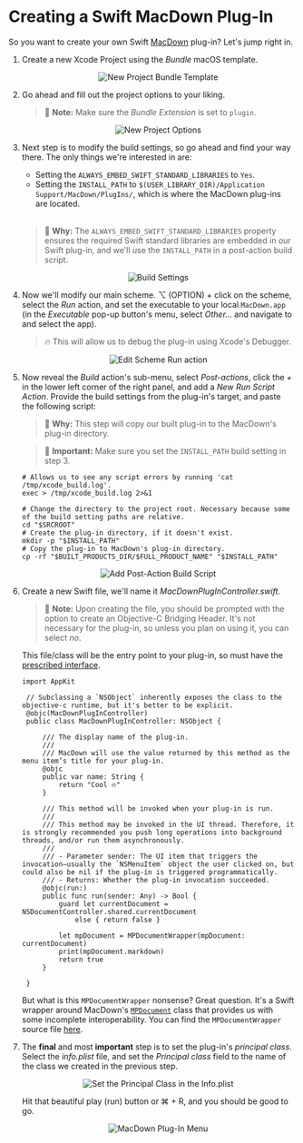 Creating a Swift MacDown Plug-In
================================

So you want to create your own Swift [MacDown](https://macdown.uranusjr.com) plug-in? Let's jump right in.

1. Create a new Xcode Project using the _Bundle_ macOS template.

   <p align="center">
       <img src="./readme-assets/1-new-project-template.png" alt="New Project Bundle Template">
   </p>
   
2. Go ahead and fill out the project options to your liking.

   > 📌 **Note:** Make sure the _Bundle Extension_ is set to `plugin`.

   <p align="center">
       <img src="./readme-assets/2-new-project-options.png" alt="New Project Options">
   </p>
   
3. Next step is to modify the build settings, so go ahead and find your way there. The only things we're interested in are: 
	* Setting the `ALWAYS_EMBED_SWIFT_STANDARD_LIBRARIES` to `Yes`.
	* Setting the `INSTALL_PATH` to `$(USER_LIBRARY_DIR)/Application Support/MacDown/PlugIns/`, which is where the MacDown plug-ins are located.
   <br/>
   
   > 🤔 **Why:** The `ALWAYS_EMBED_SWIFT_STANDARD_LIBRARIES` property ensures the required Swift standard libraries are embedded in our Swift plug-in, and we'll use the `INSTALL_PATH` in a post-action build script.
   
   <p align="center">
       <img src="./readme-assets/3-build-settings.png" alt="Build Settings">
   </p>

4. Now we'll modify our main scheme. ⌥ (OPTION) + click on the scheme, select the _Run_ action, and set the executable to your local `MacDown.app` (in the _Executable_ pop-up button's menu, select _Other..._ and navigate to and select the app).

   > 🔥 This will allow us to debug the plug-in using Xcode's Debugger.

   <p align="center">
       <img src="./readme-assets/4-set-run-executable.png" alt="Edit Scheme Run action">
   </p>
	
5. Now reveal the _Build_ action's sub-menu, select _Post-actions_, click the _+_ in the lower left corner of the right panel, and add a _New Run Script Action_. Provide the build settings from the plug-in's target, and paste the following script:

   > 🤔 **Why:** This step will copy our built plug-in to the MacDown's plug-in directory.

   > 📣 **Important:** Make sure you set the `INSTALL_PATH` build setting in step 3.

   ```
   # Allows us to see any script errors by running 'cat /tmp/xcode_build.log'.
   exec > /tmp/xcode_build.log 2>&1

   # Change the directory to the project root. Necessary because some of the build setting paths are relative.
   cd "$SRCROOT"
   # Create the plug-in directory, if it doesn't exist.
   mkdir -p "$INSTALL_PATH"
   # Copy the plug-in to MacDown's plug-in directory.
   cp -rf "$BUILT_PRODUCTS_DIR/$FULL_PRODUCT_NAME" "$INSTALL_PATH"
   ```

   <p align="center">
       <img src="./readme-assets/5-post-action-build-script.png" alt="Add Post-Action Build Script">
   </p>

6. Create a new Swift file, we'll name it _MacDownPlugInController.swift_.

   > 📌 **Note:** Upon creating the file, you should be prompted with the option to create an Objective-C Bridging Header. It's not necessary for the plug-in, so unless you plan on using it, you can select _no_.
   
   This file/class will be the entry point to your plug-in, so must have the [prescribed interface](https://github.com/MacDownApp/macdown-gistit/blob/master/README.md#plug-in-architecture).
   
   ```
   import AppKit
	
	// Subclassing a `NSObject` inherently exposes the class to the objective-c runtime, but it's better to be explicit.
	@objc(MacDownPlugInController)
	public class MacDownPlugInController: NSObject {
	
	    /// The display name of the plug-in.
	    ///
	    /// MacDown will use the value returned by this method as the menu item’s title for your plug-in.
	    @objc
	    public var name: String {
	        return "Cool 🔥"
	    }
	
	    /// This method will be invoked when your plug-in is run.
	    ///
	    /// This method may be invoked in the UI thread. Therefore, it is strongly recommended you push long operations into background threads, and/or run them asynchronously.
	    ///
	    /// - Parameter sender: The UI item that triggers the invocation—usually the `NSMenuItem` object the user clicked on, but could also be nil if the plug-in is triggered programmatically.
	    /// - Returns: Whether the plug-in invocation succeeded.
	    @objc(run:)
	    public func run(sender: Any) -> Bool {
	        guard let currentDocument = NSDocumentController.shared.currentDocument
	            else { return false }
	
	        let mpDocument = MPDocumentWrapper(mpDocument: currentDocument)
	        print(mpDocument.markdown)
	        return true
	    }
	
	}
   ```
   
   But what is this `MPDocumentWrapper` nonsense? Great question. It's a Swift wrapper around MacDown's [`MPDocument`](https://github.com/MacDownApp/macdown/blob/master/MacDown/Code/Document/MPDocument.m) class that provides us with some incomplete interoperability. You can find the `MPDocumentWrapper` source file [here](https://github.com/chriszielinski/MacDown-Swift-Plug-In/blob/master/MacDownPlugIn/Models/MPDocumentWrapper.swift).
   
7. The **final** and most **important** step is to set the plug-in's _principal class_. Select the _info.plist_ file, and set the _Principal class_ field to the name of the class we created in the previous step.

   <p align="center">
       <img src="./readme-assets/7-principal-class.png" alt="Set the Principal Class in the Info.plist">
   </p>
   
   Hit that beautiful play (run) button or ⌘ + R, and you should be good to go.
   
   <p align="center">
       <img src="./readme-assets/8-macdown-plugin.png" alt="MacDown Plug-In Menu">
   </p>